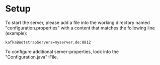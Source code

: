 # Setup

To start the server, please add a file into the working directory named "configuration.properties" with a content that matches the following line (example):

``kafkaBootstrapServers=myserver.de:8812``



To configure additional server-properties, look into the "Configuration.java"-File.
